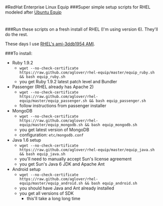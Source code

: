#RedHat Enterprise Linux Equip
###Super simple setup scripts for RHEL modeled after [Ubuntu Equip](https://github.com/aglover/ubuntu-equip)
 
# 
###Run these scripts on a fresh install of RHEL (I'm using version 6). They'll do the rest. 

These days I use [RHEL's ami-3ddb1954 AMI](http://aws.amazon.com/amis/9559587540682084).

###To install:
  * Ruby 1.9.2
     * `wget --no-check-certificate https://raw.github.com/aglover/rhel-equip/master/equip_ruby.sh && bash equip_ruby.sh`
     * you get Ruby 1.9.2 latest patch level and Bundler
  * Passenger (RHEL already has Apache 2)
     * `wget --no-check-certificate https://raw.github.com/aglover/rhel-equip/master/equip_passenger.sh && bash equip_passenger.sh`
     * follow instructions from passenger installer
  * MongoDB
	 * `wget --no-check-certificate https://raw.github.com/aglover/rhel-equip/master/equip_mongodb.sh && bash equip_mongodb.sh`
	 * you get latest version of MongoDB
	 * configuration: `etc/mongodb.conf`
  * Java 1.6 setup
	 * `wget --no-check-certificate https://raw.github.com/aglover/rhel-equip/master/equip_java.sh && bash equip_java.sh`
	 * you'll need to manually accept Sun's license agreement
	 * you get Sun's Java 6 JDK and Apache Ant	
  * Android setup
     * `wget --no-check-certificate https://raw.github.com/aglover/rhel-equip/master/equip_android.sh && bash equip_android.sh`
     * you should have Java and Ant already installed		
     * you get all versions of SDK
       * this'll take a long long time

